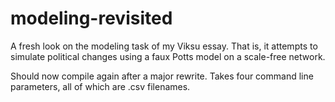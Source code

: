 modeling-revisited
==================

A fresh look on the modeling task of my Viksu essay.
That is, it attempts to simulate political changes using a faux Potts model on a scale-free network.

Should now compile again after a major rewrite.
Takes four command line parameters, all of which are .csv filenames.
